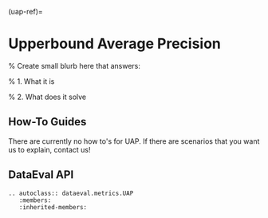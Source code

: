 (uap-ref)=

# Upperbound Average Precision

% Create small blurb here that answers:

% 1. What it is

% 2. What does it solve

## How-To Guides

There are currently no how to's for UAP.
If there are scenarios that you want us to explain, contact us!

## DataEval API

```{eval-rst}
.. autoclass:: dataeval.metrics.UAP
   :members:
   :inherited-members:
```
